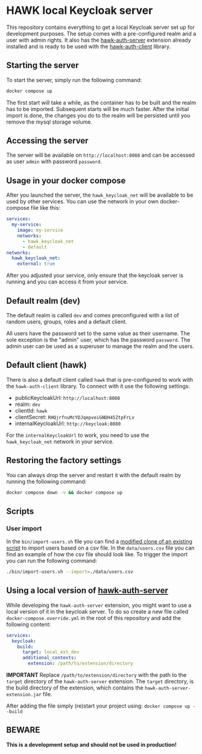 # HAWK local Keycloak server

This repository contains everything to get a local Keycloak server set up for development purposes.
The setup comes with a pre-configured realm and a user with admin rights. It also has the [hawk-auth-server](https://github.com/HAWK-Digital-Environments/hawk-keycloak-auth-server) extension already installed
and is ready to be used with the [hawk-auth-client](https://github.com/HAWK-Digital-Environments/hawk-auth-client) library.

## Starting the server

To start the server, simply run the following command:

```bash
docker compose up
``` 

The first start will take a while, as the container has to be built and the realm has to be imported. Subsequent starts will be much faster.
After the initial import is done, the changes you do to the realm will be persisted until you remove the mysql storage volume.

## Accessing the server

The server will be available on `http://localhost:8088` and can be accessed as user `admin` with password `password`.

## Usage in your docker compose

After you launched the server, the `hawk_keycloak_net` will be available to be used by other services.
You can use the network in your own docker-compose file like this:

```yaml
services:
  my-service:
    image: my-service
    networks:
      - hawk_keycloak_net
      - default
networks:
  hawk_keycloak_net:
    external: true
```

After you adjusted your service, only ensure that the keycloak server is running and you can access it from your service.

## Default realm (dev)

The default realm is called `dev` and comes preconfigured with a list of random users, groups, roles and 
a default client. 

All users have the password set to the same value as their username.
The sole exception is the "admin" user, which has the password `password`.
The admin user can be used as a superuser to manage the realm and the users.

## Default client (hawk)

There is also a default client called `hawk` that is pre-configured to work with the `hawk-auth-client` library.
To connect with it use the following settings:

- publicKeycloakUrl: `http://localhost:8088`
- realm: `dev`
- clientId: `hawk`
- clientSecret: `RHQjrfnuMcYDJqepveiGNDH45ZtpFrLv`
- internalKeycloakUrl: `http://keycloak:8080`

For the `internalKeycloakUrl` to work, you need to use the `hawk_keycloak_net` network in your service.

## Restoring the factory settings

You can always drop the server and restart it with the default realm by running the following command:

```bash
docker compose down -v && docker compose up
```

## Scripts

### User import
In the `bin/import-users.sh` file you can find a [modified clone of an existing script](https://github.com/UKHomeOffice/keycloak-utils/blob/master/import-users.sh)
to import users based on a csv file. In the `data/users.csv` file you can find an example of how the csv file should look like.
To trigger the import you can run the following command:

```bash
./bin/import-users.sh --import=./data/users.csv
```

## Using a local version of [hawk-auth-server](https://github.com/HAWK-Digital-Environments/hawk-keycloak-auth-server)
While developing the `hawk-auth-server` extension, you might want to use a local version of it in the keycloak server.
To do so create a new file called `docker-compose.override.yml` in the root of this repository and add the following content:

```yaml
services:
  keycloak:
    build:
      target: local_ext_dev
      additional_contexts:
        extension: /path/to/extension/directory
```

**IMPORTANT** Replace `/path/to/extension/directory` with the path to the `target` directory of the `hawk-auth-server` extension.
The `target` directory, is the build directory of the extension, which contains the `hawk-auth-server-extension.jar` file.

After adding the file simply (re)start your project using: `docker compose up --build`

## BEWARE

**This is a development setup and should not be used in production!**
